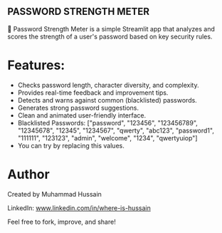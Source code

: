 ## PASSWORD STRENGTH METER
🔐 Password Strength Meter is a simple Streamlit app that analyzes and scores the strength of a user's password based on key security rules.

# Features:
- Checks password length, character diversity, and complexity.
- Provides real-time feedback and improvement tips.
- Detects and warns against common (blacklisted) passwords.
- Generates strong password suggestions.
- Clean and animated user-friendly interface.
- Blacklisted Passwords: ["password", "123456", "123456789", "12345678", "12345", "1234567", "qwerty", "abc123", "password1", "111111", "123123", "admin", "welcome", "1234", "qwertyuiop"]
- You can try by replacing this values.

# Author

Created by Muhammad Hussain

LinkedIn: www.linkedin.com/in/where-is-hussain

Feel free to fork, improve, and share!
